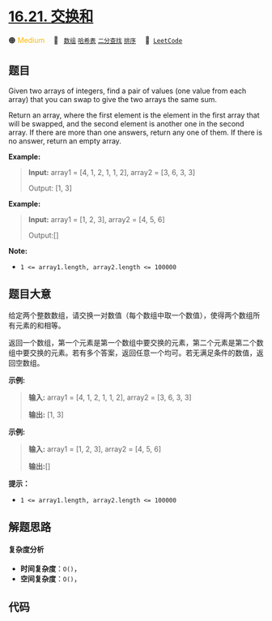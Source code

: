 # [16.21. 交换和](https://leetcode.cn/problems/sum-swap-lcci)

🟠 <font color=#ffb800>Medium</font>&emsp; 🔖&ensp; [`数组`](/tag/array.md) [`哈希表`](/tag/hash-table.md) [`二分查找`](/tag/binary-search.md) [`排序`](/tag/sorting.md)&emsp; 🔗&ensp;[`LeetCode`](https://leetcode.cn/problems/sum-swap-lcci)

## 题目

Given two arrays of integers, find a pair of values (one value from each
array) that you can swap to give the two arrays the same sum.

Return an array, where the first element is the element in the first array
that will be swapped, and the second element is another one in the second
array. If there are more than one answers, return any one of them. If there is
no answer, return an empty array.

**Example:**

> 
> 
> 
> 
> 
> **Input:** array1 = [4, 1, 2, 1, 1, 2], array2 = [3, 6, 3, 3]
> 
> Output: [1, 3]

**Example:**

> 
> 
> 
> 
> 
> **Input:** array1 = [1, 2, 3], array2 = [4, 5, 6]
> 
> Output:[]

**Note:**

  * `1 <= array1.length, array2.length <= 100000`


## 题目大意

给定两个整数数组，请交换一对数值（每个数组中取一个数值），使得两个数组所有元素的和相等。

返回一个数组，第一个元素是第一个数组中要交换的元素，第二个元素是第二个数组中要交换的元素。若有多个答案，返回任意一个均可。若无满足条件的数值，返回空数组。

**示例:**

> 
> 
> 
> 
> 
> **输入:** array1 = [4, 1, 2, 1, 1, 2], array2 = [3, 6, 3, 3]
> 
> **输出:** [1, 3]
> 
> 

**示例:**

> 
> 
> 
> 
> 
> **输入:** array1 = [1, 2, 3], array2 = [4, 5, 6]
> 
> **输出:**[]

**提示：**

  * `1 <= array1.length, array2.length <= 100000`


## 解题思路

#### 复杂度分析

- **时间复杂度**：`O()`，
- **空间复杂度**：`O()`，

## 代码

```javascript

```